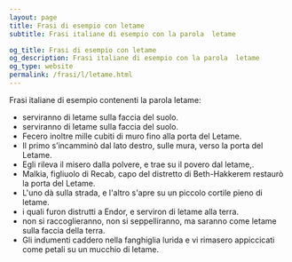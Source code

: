 ```yaml
---
layout: page
title: Frasi di esempio con letame 
subtitle: Frasi italiane di esempio con la parola  letame

og_title: Frasi di esempio con letame 
og_description: Frasi italiane di esempio con la parola  letame
og_type: website
permalink: /frasi/l/letame.html
---
```


Frasi italiane di esempio contenenti la parola letame:


- serviranno di letame sulla faccia del suolo.
- serviranno di letame sulla faccia del suolo.
- Fecero inoltre mille cubiti di muro fino alla porta del Letame.
- Il primo s’incamminò dal lato destro, sulle mura, verso la porta del Letame.
- Egli rileva il misero dalla polvere, e trae su il povero dal letame,.
- Malkia, figliuolo di Recab, capo del distretto di Beth-Hakkerem restaurò la porta del Letame.
- L'uno dà sulla strada, e l'altro s'apre su un piccolo cortile pieno di letame.
- i quali furon distrutti a Endor, e serviron di letame alla terra.
- non si raccoglieranno, non si seppelliranno, ma saranno come letame sulla faccia della terra.
- Gli indumenti caddero nella fanghiglia lurida e vi rimasero appiccicati come petali su un mucchio di letame.
